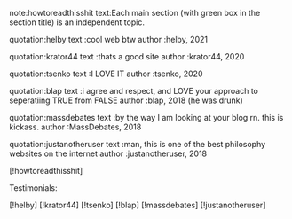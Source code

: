note:howtoreadthisshit
text:Each main section (with green box in the section title) is an independent
     topic.

quotation:helby
text     :cool web btw
author   :helby, 2021

quotation:krator44
text     :thats a good site
author   :krator44, 2020

quotation:tsenko
text     :I LOVE IT
author   :tsenko, 2020

quotation:blap
text     :i agree and respect, and LOVE your approach to seperatiing TRUE from
          FALSE
author   :blap, 2018 (he was drunk)

quotation:massdebates
text     :by the way I am looking at your blog rn.  this is kickass.
author   :MassDebates, 2018

quotation:justanotheruser
text     :man, this is one of the best philosophy websites on the internet
author   :justanotheruser, 2018

[!howtoreadthisshit]

Testimonials:

[!helby]
[!krator44]
[!tsenko]
[!blap]
[!massdebates]
[!justanotheruser]
